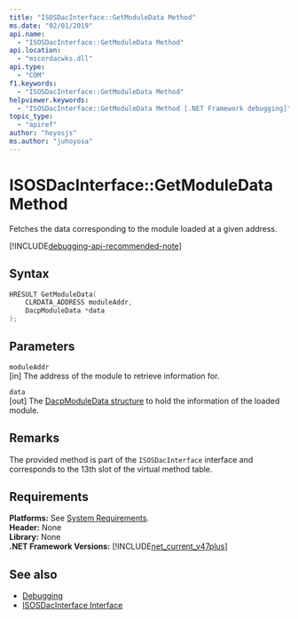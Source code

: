 ```yaml
---
title: "ISOSDacInterface::GetModuleData Method"
ms.date: "02/01/2019"
api.name:
  - "ISOSDacInterface::GetModuleData Method"
api.location:
  - "mscordacwks.dll"
api.type:
  - "COM"
f1.keywords:
  - "ISOSDacInterface::GetModuleData Method"
helpviewer.keywords:
  - "ISOSDacInterface::GetModuleData Method [.NET Framework debugging]"
topic_type:
  - "apiref"
author: "hoyosjs"
ms.author: "juhoyosa"
---
```

# ISOSDacInterface::GetModuleData Method

Fetches the data corresponding to the module loaded at a given address.

[!INCLUDE[debugging-api-recommended-note](../../../../includes/debugging-api-recommended-note.md)]

## Syntax

```cpp
HRESULT GetModuleData(
    CLRDATA_ADDRESS moduleAddr,
    DacpModuleData *data
);
```

## Parameters

`moduleAddr`\
[in] The address of the module to retrieve information for.

`data`\
[out] The [DacpModuleData structure](dacpmoduledata-structure.md) to hold the information of the loaded module.

## Remarks

The provided method is part of the `ISOSDacInterface` interface and corresponds to the 13th slot of the virtual method table.

## Requirements

**Platforms:** See [System Requirements](../../../../docs/framework/get-started/system-requirements.md).  
**Header:** None  
**Library:** None  
**.NET Framework Versions:** [!INCLUDE[net_current_v47plus](../../../../includes/net-current-v47plus.md)]  

## See also

- [Debugging](index.md)
- [ISOSDacInterface Interface](isosdacinterface-interface.md)
